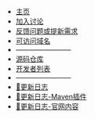 * [主页](/)
* [加入讨论](discussion.md)
* [反馈问题或提新需求](issues.md)
* [可访问域名](domain-name.md)
* ————————
* [源码仓库](repositories.md)
* [开发者列表](contributors.md)
* ————————
* [🚀更新日志](changelog.md)
* [🚀更新日志-Maven插件](changelog-maven-plugin.md)
* [🚀更新日志-官网内容](changelog-site.md)

